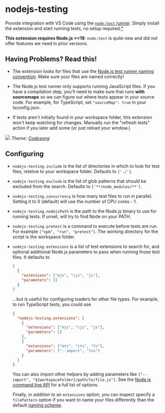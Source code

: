 # nodejs-testing

Provide integration with VS Code using the [`node:test` runner](https://nodejs.org/api/test.html). Simply install the extension and start running tests, no setup required.[\*](#having-problems-read-this)

**This extension requires Node.js >=19**: `node:test` is quite new and did not offer features we need in prior versions.

## Having Problems? Read this!

- The extension looks for files that use the [Node.js test runner naming convention](https://nodejs.org/docs/latest-v20.x/api/test.html#running-tests-from-the-command-line). Make sure your files are named correctly!

- The Node.js test runner only supports running JavaScript files. If you have a compilation step, you'll need to make sure that runs **with sourcemaps** so we can figure out where tests appear in your source code. For example, for TypeScript, set `"sourceMap": true` in your tsconfig.json.

- If tests aren't initially found in your workspace folder, this extension won't keep watching for changes. Manually run the "refresh tests" action if you later add some (or just reload your window.)

![](./screenshot.png)
_Theme: [Codesong](https://marketplace.visualstudio.com/items?itemName=connor4312.codesong)_

## Configuring

- `nodejs-testing.include` is the list of directories in which to look for test files, relative to your workspace folder. Defaults to `['./']`.
- `nodejs-testing.exclude` is the list of glob patterns that should be excluded from the search. Defaults to `['**/node_modules/**']`.
- `nodejs-testing.concurrency` is how many test files to run in parallel. Setting it to 0 (default) will use the number of CPU cores - 1.
- `nodejs-testing.nodejsPath` is the path to the Node.js binary to use for running tests. If unset, will try to find Node on your PATH.
- `nodejs-testing.pretest` is a command to execute before tests are run. For example `["npm", "run", "pretest"]`. The working directory for the script is the workspace folder.
- `nodejs-testing.extensions` is a list of test extensions to search for, and optional additional Node.js parameters to pass when running those test files. It defaults to

  ```json
  [
    {
      "extensions": ["mjs", "cjs", "js"],
      "parameters": []
    }
  ]
  ```

  ...but is useful for configuring loaders for other file types. For example, to run TypeScript tests, you could use

  ```json
  {
    "nodejs-testing.extensions": [
      {
        "extensions": ["mjs", "cjs", "js"],
        "parameters": []
      },
      {
        "extensions": ["mts", "cts", "ts"],
        "parameters": ["--import", "tsx"]
      }
    ]
  }
  ```

  You can also import other helpers by adding parameters like `["--import", "${workspaceFolder}/path/to/file.js"]`. See the [Node.js command line API](https://nodejs.org/api/cli.html) for a full list of options.

  Finally, in _addition to_ an `extensions` option, you can inspect specify a `filePattern` option if you want to name your files differently than the default [naming scheme](https://nodejs.org/docs/latest-v20.x/api/test.html#running-tests-from-the-command-line).
